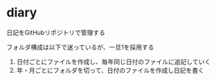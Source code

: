 # diary

日記をGitHubリポジトリで管理する

フォルダ構成は以下で迷っているが、一旦1を採用する

1. 日付ごとにファイルを作成し、毎年同じ日付のファイルに追記していく
2. 年・月ごとにフォルダを切って、日付のファイルを作成し日記を書く
